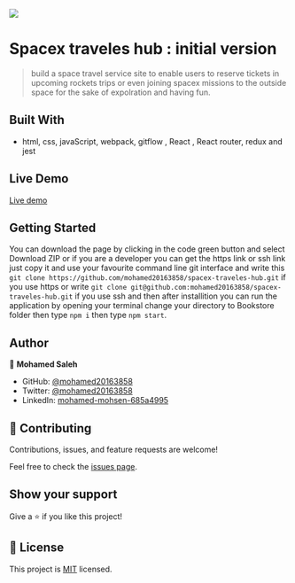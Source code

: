 ![](https://img.shields.io/badge/Microverse-blueviolet)

# Spacex traveles hub : initial version
> build a space travel service site to enable users to reserve tickets in upcoming rockets trips or even joining spacex missions to the outside space for the sake of expolration and having fun.

## Built With

- html, css, javaScript, webpack, gitflow , React , React router, redux and jest  

## Live Demo 

[Live demo](https://mohamed20163858.github.io/spacex-traveles-hub/)

## Getting Started
You can download the page by clicking in the code green button and select Download ZIP or if you are a developer 
you can get the https link or ssh link just copy it and use your favourite command line git interface and write this `git clone https://github.com/mohamed20163858/spacex-traveles-hub.git` if you use https or write 
`git clone git@github.com:mohamed20163858/spacex-traveles-hub.git` if you use ssh and then after installition you can run the application by opening your terminal change your directory to Bookstore folder then type `npm i` then type `npm start`. 


## Author

👤 **Mohamed Saleh**

- GitHub: [@mohamed20163858](https://github.com/mohamed20163858)
- Twitter: [@mohamed20163858](https://twitter.com/mohamed20163858)
- LinkedIn: [mohamed-mohsen-685a4995](https://www.linkedin.com/in/mohamed-mohsen-685a4995/)


## 🤝 Contributing

Contributions, issues, and feature requests are welcome!

Feel free to check the [issues page](../../issues/).

## Show your support

Give a ⭐️ if you like this project!

## 📝 License

This project is [MIT](./MIT.md) licensed.
